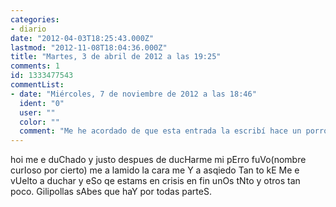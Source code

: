```yaml
---
categories:
- diario
date: "2012-04-03T18:25:43.000Z"
lastmod: "2012-11-08T18:04:36.000Z"
title: "Martes, 3 de abril de 2012 a las 19:25"
comments: 1
id: 1333477543
commentList:
- date: "Miércoles, 7 de noviembre de 2012 a las 18:46"
  ident: "0"
  user: ""
  color: ""
  comment: "Me he acordado de que esta entrada la escribí hace un porron de tiempo y si juntas las mayúsculas sale:  Chevi y temu son gays.   \n  \nCurioso."
---
```


hoi me e duChado y justo despues de ducHarme mi pErro fuVo(nombre curIoso por cierto) me a lamido la cara me Y a asqiedo Tan to kE Me e vUelto a duchar y eSo qe estams en crisis en fin unOs tNto y otros tan poco. Gilipollas sAbes que haY por todas parteS.